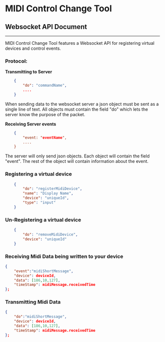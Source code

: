 # MIDI Control Change Tool #
## Websocket API Document ##
---------
MIDI Control Change Tool features a Websocket API for registering virtual devices and control events.

### Protocol: ###

**Transmitting to Server**

```json
	{
		"do": "commandName",
		....
	}
```

When sending data to the websocket server a json object must be sent as a single line of text. All objects must contain the field "do" which lets the server know the purpose of the packet.

**Receiving Server events**

```json
	{
		"event: "eventName",
		....
	}
```

The server will only send json objects. Each object will contain the field "event". The rest of the object will contain information about the event.

### Registering a virtual device ###
```json
	{
		"do": "registerMidiDevice",
		"name": "Display Name",
		"device": "uniqueId", 
		"type": "input"
	}
```

### Un-Registering a virtual device ###
```json
	{
		"do": "removeMidiDevice",
		"device": "uniqueId"
	}
```

### Receiving Midi Data being written to your device ###
```json
{
	"event":"midiShortMessage", 
	"device": deviceId, 
	"data": [186,10,127],
	"timeStamp": midiMessage.receivedTime
};
```

### Transmitting Midi Data ###
```json
{
	"do":"midiShortMessage", 
	"device": deviceId, 
	"data": [186,10,127],
	"timeStamp": midiMessage.receivedTime
};
```
